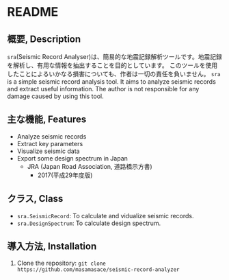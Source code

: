# README

## 概要, Description 

`sra`(Seismic Record Analyser)は、簡易的な地震記録解析ツールです。地震記録を解析し、有用な情報を抽出することを目的としています。
このツールを使用したことによるいかなる損害についても、作者は一切の責任を負いません。
`sra` is a simple seismic record analysis tool. It aims to analyze seismic records and extract useful information.
The author is not responsible for any damage caused by using this tool.

## 主な機能, Features

- Analyze seismic records
- Extract key parameters
- Visualize seismic data
- Export some design spectrum in Japan
    - JRA (Japan Road Association, 道路橋示方書)
        - 2017(平成29年度版)

## クラス, Class

- `sra.SeismicRecord`: To calculate and vidualize seismic records.
- `sra.DesignSpectrum`: To calculate design spectrum.

## 導入方法, Installation

1. Clone the repository: `git clone https://github.com/masamasace/seismic-record-analyzer`


